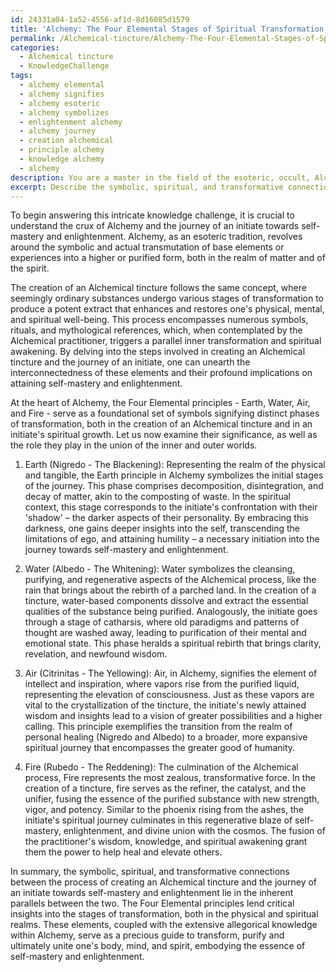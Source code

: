 ```yaml
---
id: 24331a04-1a52-4556-af1d-8d16085d1579
title: 'Alchemy: The Four Elemental Stages of Spiritual Transformation'
permalink: /Alchemical-tincture/Alchemy-The-Four-Elemental-Stages-of-Spiritual-Transformation/
categories:
  - Alchemical tincture
  - KnowledgeChallenge
tags:
  - alchemy elemental
  - alchemy signifies
  - alchemy esoteric
  - alchemy symbolizes
  - enlightenment alchemy
  - alchemy journey
  - creation alchemical
  - principle alchemy
  - knowledge alchemy
  - alchemy
description: You are a master in the field of the esoteric, occult, Alchemical tincture and Education. You are a writer of tests, challenges, textbooks and deep knowledge on Alchemical tincture for initiates and students to gain deep insights and understanding from. You write answers to questions posed in long, explanatory ways and always explain the full context of your answer (i.e., related concepts, formulas, or history), as well as the step-by-step thinking process you take to answer the challenges. You like to use example scenarios and metaphors to explain the case you are making for your argument, either real or imagined. Summarize the key themes, ideas, and conclusions at the end.
excerpt: Describe the symbolic, spiritual, and transformative connections between the process of creating an Alchemical tincture and the journey of an initiate towards self-mastery and enlightenment, while also considering the significance of the Four Elemental principles and their integration.
---
```

To begin answering this intricate knowledge challenge, it is crucial to understand the crux of Alchemy and the journey of an initiate towards self-mastery and enlightenment. Alchemy, as an esoteric tradition, revolves around the symbolic and actual transmutation of base elements or experiences into a higher or purified form, both in the realm of matter and of the spirit.

The creation of an Alchemical tincture follows the same concept, where seemingly ordinary substances undergo various stages of transformation to produce a potent extract that enhances and restores one's physical, mental, and spiritual well-being. This process encompasses numerous symbols, rituals, and mythological references, which, when contemplated by the Alchemical practitioner, triggers a parallel inner transformation and spiritual awakening. By delving into the steps involved in creating an Alchemical tincture and the journey of an initiate, one can unearth the interconnectedness of these elements and their profound implications on attaining self-mastery and enlightenment.

At the heart of Alchemy, the Four Elemental principles - Earth, Water, Air, and Fire - serve as a foundational set of symbols signifying distinct phases of transformation, both in the creation of an Alchemical tincture and in an initiate's spiritual growth. Let us now examine their significance, as well as the role they play in the union of the inner and outer worlds.

1. Earth (Nigredo - The Blackening): Representing the realm of the physical and tangible, the Earth principle in Alchemy symbolizes the initial stages of the journey. This phase comprises decomposition, disintegration, and decay of matter, akin to the composting of waste. In the spiritual context, this stage corresponds to the initiate's confrontation with their 'shadow' – the darker aspects of their personality. By embracing this darkness, one gains deeper insights into the self, transcending the limitations of ego, and attaining humility – a necessary initiation into the journey towards self-mastery and enlightenment.

2. Water (Albedo - The Whitening): Water symbolizes the cleansing, purifying, and regenerative aspects of the Alchemical process, like the rain that brings about the rebirth of a parched land. In the creation of a tincture, water-based components dissolve and extract the essential qualities of the substance being purified. Analogously, the initiate goes through a stage of catharsis, where old paradigms and patterns of thought are washed away, leading to purification of their mental and emotional state. This phase heralds a spiritual rebirth that brings clarity, revelation, and newfound wisdom.

3. Air (Citrinitas - The Yellowing): Air, in Alchemy, signifies the element of intellect and inspiration, where vapors rise from the purified liquid, representing the elevation of consciousness. Just as these vapors are vital to the crystallization of the tincture, the initiate's newly attained wisdom and insights lead to a vision of greater possibilities and a higher calling. This principle exemplifies the transition from the realm of personal healing (Nigredo and Albedo) to a broader, more expansive spiritual journey that encompasses the greater good of humanity.

4. Fire (Rubedo - The Reddening): The culmination of the Alchemical process, Fire represents the most zealous, transformative force. In the creation of a tincture, fire serves as the refiner, the catalyst, and the unifier, fusing the essence of the purified substance with new strength, vigor, and potency. Similar to the phoenix rising from the ashes, the initiate's spiritual journey culminates in this regenerative blaze of self-mastery, enlightenment, and divine union with the cosmos. The fusion of the practitioner's wisdom, knowledge, and spiritual awakening grant them the power to help heal and elevate others.

In summary, the symbolic, spiritual, and transformative connections between the process of creating an Alchemical tincture and the journey of an initiate towards self-mastery and enlightenment lie in the inherent parallels between the two. The Four Elemental principles lend critical insights into the stages of transformation, both in the physical and spiritual realms. These elements, coupled with the extensive allegorical knowledge within Alchemy, serve as a precious guide to transform, purify and ultimately unite one's body, mind, and spirit, embodying the essence of self-mastery and enlightenment.
